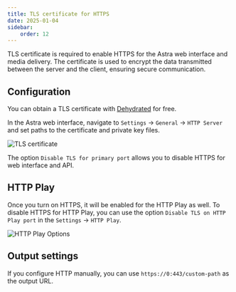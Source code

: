 ```yaml
---
title: TLS certificate for HTTPS
date: 2025-01-04
sidebar:
    order: 12
---
```


TLS certificate is required to enable HTTPS for the Astra web interface and media delivery. The certificate is used to encrypt the data transmitted between the server and the client, ensuring secure communication.

## Configuration

You can obtain a TLS certificate with [Dehydrated](../../misc/tools-and-utilities/dehydrated) for free.

In the Astra web interface, navigate to `Settings` -> `General` -> `HTTP Server` and set paths to the certificate and private key files.

![TLS certificate](https://cdn.cesbo.com/help/astra/delivery/http-hls/https/tls-certificate.png)

The option `Disable TLS for primary port` allows you to disable HTTPS for web interface and API.

## HTTP Play

Once you turn on HTTPS, it will be enabled for the HTTP Play as well. To disable HTTPS for HTTP Play, you can use the option `Disable TLS on HTTP Play port` in the `Settings` -> `HTTP Play`.

![HTTP Play Options](https://cdn.cesbo.com/help/astra/delivery/http-hls/https/http-play.png)

## Output settings

If you configure HTTP manually, you can use `https://0:443/custom-path` as the output URL.
